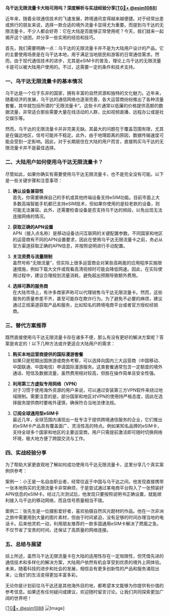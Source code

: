 **乌干达无限流量卡大陆可用吗？深度解析与实战经验分享[[TG💪+ @esim1088](https://t.me/s/esim1088)]**

近年来，随着全球通信技术的飞速发展，跨境通讯变得越来越便捷。对于经常出差或旅行的朋友来说，选择一款合适的境外流量卡显得尤为重要。而提到乌干达的无限流量卡，不少人都会好奇：它在大陆是否能够正常使用呢？今天，我们就来一起揭开这个谜团，并分享一些实用的经验和技巧。

首先，我们需要明确一点：乌干达的无限流量卡并不是为大陆用户设计的产品。它的主要使用场景是在乌干达本地，用于满足当地居民和游客的日常通信需求。然而，由于现代通信技术的进步，尤其是eSIM卡的普及，理论上乌干达的无限流量卡是可以被大陆用户使用的。不过，这需要一定的条件和技术支持。

### 一、乌干达无限流量卡的基本情况

乌干达是一个位于东非的国家，拥有丰富的自然资源和独特的文化魅力。近年来，随着经济的发展，乌干达的通信网络也逐渐完善，各大运营商纷纷推出了各种流量套餐，其中就包括所谓的“无限流量卡”。这些卡片通常以低廉的价格提供高额的数据流量，非常适合那些需要大量在线活动的人群，比如视频直播、远程办公或是社交娱乐等。

然而，乌干达的无限流量卡并非完美无缺。其最大的问题在于覆盖范围有限，尤其是在偏远地区，信号可能并不稳定。此外，由于地理距离的原因，数据传输速度可能会受到一定影响。因此，对于长期居住在大陆的用户而言，直接购买乌干达的无限流量卡并不是最佳选择。

### 二、大陆用户如何使用乌干达无限流量卡？

尽管如此，如果你确实有需要使用乌干达无限流量卡，也不是完全没有可能。以下是一些关键步骤和注意事项：

1. **确认设备兼容性**  
   首先，你需要确保自己的手机或其他终端设备支持eSIM功能。目前市面上大多数高端智能手机都已支持eSIM技术，但如果你使用的是较老款的设备，则可能无法兼容。此外，还需要检查设备是否支持乌干达的频段，以免出现无法连接网络的情况。

2. **获取正确的APN设置**  
   APN（接入点名称）是移动设备访问互联网的关键配置参数。不同国家和地区的运营商有不同的APN设置要求，因此在使用乌干达无限流量卡之前，务必从官方渠道获取正确的APN信息，并按照说明进行手动配置。

3. **关注资费与流量限制**  
   虽然号称“无限流量”，但实际上很多运营商会对某些高耗能的应用程序实施限速措施，例如下载大文件或观看高清视频时可能会降低网速。因此，在实际使用过程中，建议合理规划流量消耗，避免超出预期导致额外费用。

4. **选择可靠的服务商**  
   在大陆市场上，有许多商家声称可以代理销售乌干达无限流量卡。然而，这些服务的质量参差不齐，甚至可能存在欺诈行为。为了避免不必要的麻烦，建议通过正规渠道获取产品和服务，比如知名的跨境电商平台或者官方授权经销商。

### 三、替代方案推荐

既然直接使用乌干达无限流量卡存在诸多不便，那么有没有更好的解决方案呢？答案是肯定的！以下几种方法或许更适合大陆用户的需求：

1. **购买本地运营商提供的国际漫游套餐**  
   如果只是短期出国旅游或商务考察，可以选择向国内三大运营商（中国移动、中国联通、中国电信）申请国际漫游服务。这类套餐通常包含一定额度的境外通话、短信及数据流量，虽然费用相对较高，但胜在操作简单且安全性强。

2. **利用第三方虚拟专用网络（VPN）**  
   对于习惯于使用海外资源的用户来说，可以通过安装第三方VPN软件来绕过地域限制。需要注意的是，部分国家和地区对VPN的使用持严格态度，因此在选择服务提供商时要格外谨慎，确保符合当地法律法规。

3. **订阅全球通用型eSIM卡**  
   最近几年，全球范围内涌现出一批专注于提供跨境通信服务的企业，它们推出的eSIM卡产品具有覆盖面广、灵活性高的特点。例如某知名品牌的eSIM卡，支持全球多个国家和地区的主要运营商，用户只需提前激活即可随时切换网络环境，极大地方便了跨国交流与工作。

### 四、实战经验分享

为了帮助大家更直观地了解如何成功使用乌干达无限流量卡，这里分享几个真实案例供参考：

案例一：小王是一名自由职业者，经常往返于中国与乌干达之间。他发现直接携带一张本地购买的无限流量卡非常麻烦，于是尝试通过某电商平台购入了一张预装好APN信息的eSIM卡。经过几次测试后，他发现只要按照说明书正确设置，就能顺利接入乌干达的移动网络，而且信号质量相当不错。

案例二：张先生是一位摄影爱好者，喜欢拍摄自然风光题材的作品。他在一次非洲之旅中需要用到大量的图片素材，但由于时间紧迫，没有足够的时间办理当地的电话卡。后来他灵机一动，利用朋友推荐的一款多国通用eSIM卡解决了燃眉之急。不仅节省了宝贵的时间，还保证了高质量的网络连接。

### 五、总结与展望

综上所述，虽然乌干达无限流量卡在大陆的适用性存在一定局限性，但凭借先进的通信技术和多样化的解决方案，大陆用户依然有机会享受到优质的境外上网体验。未来，随着科技的进步和社会的发展，相信会有更多创新性的产品和服务涌现出来，让我们的生活变得更加丰富多彩。

无论你是计划前往乌干达还是其他海外目的地，都希望本文能够为你提供有价值的参考信息。如果还有任何疑问或建议，欢迎随时留言讨论。让我们共同探索更加广阔的世界吧！

[[TG💪+ @esim1088](https://t.me/s/esim1088) ![Image](https://i.postimg.cc/4NQfJmqS/Snipaste-2025-05-13-00-14-12.png)]